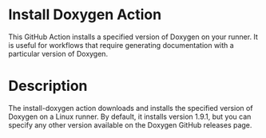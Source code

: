 # Install Doxygen Action
This GitHub Action installs a specified version of Doxygen on your runner. It is useful for workflows that require generating documentation with a particular version of Doxygen.

# Description
The install-doxygen action downloads and installs the specified version of Doxygen on a Linux runner. By default, it installs version 1.9.1, but you can specify any other version available on the Doxygen GitHub releases page.

